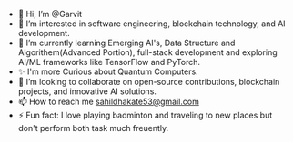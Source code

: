 - 👋 Hi, I’m @Garvit
- 👀 I’m interested in software engineering, blockchain technology, and AI development.
- 🌱 I’m currently learning Emerging AI's, Data Structure and Algorithem(Advanced Portion), full-stack development and exploring AI/ML frameworks like TensorFlow and PyTorch.
- ✨ I'm more Curious about Quantum Computers.
- 💞️ I’m looking to collaborate on open-source contributions, blockchain projects, and innovative AI solutions.
- 📫 How to reach me sahildhakate53@gmail.com
- ⚡ Fun fact: I love playing badminton and traveling to new places but don't perform both task much freuently.

<!---
Garvit360/Garvit360 is a ✨ special ✨ repository because its `README.md` (this file) appears on your GitHub profile.
You can click the Preview link to take a look at your changes.
--->
